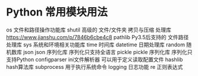 # Python 常用模块用法

os     文件和路径操作功能库
shutil      高级的 文件/文件夹 拷贝与压缩 处理库  https://www.jianshu.com/p/7846b6cbe4c8
pathlib  Py3.5后支持的 文件路径处理库
sys    系统和环境相关功能库
time        时间库
datetime    日期处理库
random      随机数库
json     json 序列化库   序列化只支持全语言
pickle   pickle 序列化库 序列化只支持Python
configparser   ini文件解析器  可以用于定义读取配置文件
hashlib        hash算法库
subprocess     用于执行系统命令
logging     日志功能
re          正则表达式


